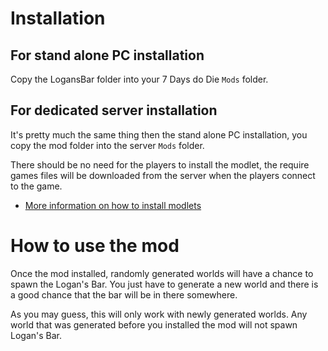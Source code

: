 Installation
============

For stand alone PC installation
-------------------------------

Copy the LogansBar folder into your 7 Days do Die `Mods` folder.


For dedicated server installation
---------------------------------

It's pretty much the same thing then the stand alone PC installation, you copy the mod folder into the server `Mods` folder. 

There should be no need for the players to install the modlet, the require games files will be downloaded from the server when the players connect to the game.

* [More information on how to install modlets](https://7daystodie.gamepedia.com/How_to_Install_Modlets)

How to use the mod
==================

Once the mod installed, randomly generated worlds will have a chance to spawn the Logan's Bar. You just have to generate a new world and there is a good chance that the bar will be in there somewhere.

As you may guess, this will only work with newly generated worlds. Any world that was generated before you installed the mod will not spawn Logan's Bar.

